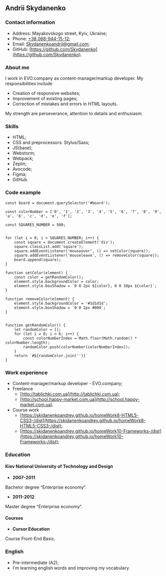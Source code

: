 ## Andrii Skydanenko

### Contact information

* Address: Mayakovskogo street, Kyiv, Ukraine;
* Phone: [+38 068-944-15-12](tel:+380689441512);
* Email: [Skydanenkoandrii@gmail.com](mailto:Skydanenkoandrii@gmail);
* GitHub: [https://github.com/Skydanenko](https://github.com/Skydanenko).

### About me

I work in EVO.company as content-manager/markup developer. My responsibilities include

* Creation of responsive websites;
* Improvement of existing pages;
* Correction of mistakes and errors in HTML layouts.

My strength are perseverance, attention to details and enthusiasm.

### Skills

* HTML;
* CSS and preprocessors: Stylus/Sass;
* JS(base);
* Webstorm;
* Webpack;
* Zeplin;
* Avocode;
* Figma;
* GitHub.

### Code example

```
const board = document.querySelector('#board');

const colorNumber = ['0', '1', '2', '3', '4', '5', '6', '7', '8', '9', 'a', 'b', 'c', 'd', 'e', 'f'];

const SQUARES_NUMBER = 500;


for (let i = 0; i < SQUARES_NUMBER; i++) {
    const square = document.createElement('div');
    square.classList.add('square');
    square.addEventListener('mouseover', () => setColor(square));
    square.addEventListener('mouseleave', () => removeColor(square));
    board.append(square);
}

function setColor(element) {
    const color = getRandomColor();
    element.style.backgroundColor = color;
    element.style.boxShadow = `0 0 2px ${color}, 0 0 10px ${color}`;
}

function removeColor(element) {
    element.style.backgroundColor = '#1d1d1d';
    element.style.boxShadow = `0 0 2px #000`;
}


function getRandomColor() {
    let randomColor = [];
    for (let i = 0; i < 6; i++) {
        const colorNumberIndex = Math.floor(Math.random() * colorNumber.length);
        randomColor.push(colorNumber[colorNumberIndex]);
    }
    return `#${randomColor.join('')}`
}
```

### Work experience

* Content-manager/markup developer - EVO.company;
* Freelance
  * [http://tablichki.com.ua](http://tablichki.com.ua);
  * [http://school.happy-market.com.ua](http://school.happy-market.com.ua).
* Course work
  * [https://skidanenkoandrey.github.io/homeWork8-HTML5-CSS3-/dist](https://skidanenkoandrey.github.io/homeWork8-HTML5-CSS3-/dist);
  * [https://skidanenkoandrey.github.io/homeWork10-Frameworks-/dist](https://skidanenkoandrey.github.io/homeWork10-Frameworks-/dist);

### Education

#### Kiev National University of Technology and Design

* **2007-2011**

Bachelor degree “Enterprise economy”.

* **2011-2012**

Master degree “Enterprise economy”.

#### Courses

* **Cursor Education**

Course Front-End Basic.

### English

* Pre-intermediate (A2);
* I'm learning english words and improving my vocabulary.



